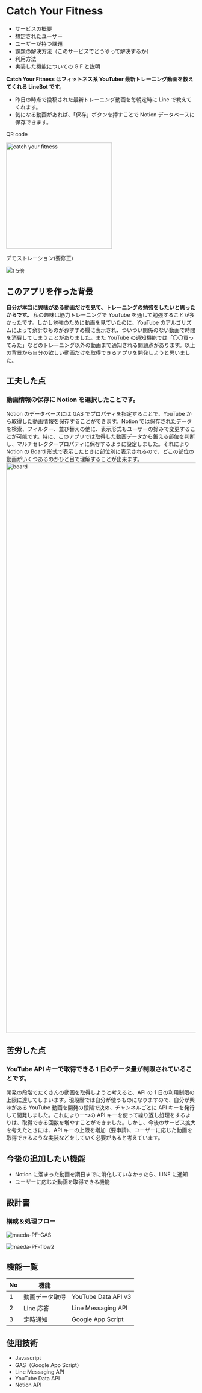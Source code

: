 # Catch Your Fitness

- サービスの概要
- 想定されたユーザー
- ユーザーが持つ課題
- 課題の解決方法（このサービスでどうやって解決するか）
- 利用方法
- 実装した機能についての GIF と説明

**Catch Your Fitness はフィットネス系 YouTuber 最新トレーニング動画を教えてくれる LineBot です。**

- 昨日の時点で投稿された最新トレーニング動画を毎朝定時に Line で教えてくれます。
- 気になる動画があれば、「保存」ボタンを押すことで Notion データベースに保存できます。

QR code

<img width="281" alt="catch your fitness" src="https://user-images.githubusercontent.com/73515602/155257109-5db88d4e-2b70-43f3-8d76-eace7b5d2f42.png">

デモストレーション(要修正)

![1 5倍](https://user-images.githubusercontent.com/73515602/155871971-b69907e3-6911-4610-92cf-689d82729079.gif)

## このアプリを作った背景

**自分が本当に興味がある動画だけを見て、トレーニングの勉強をしたいと思ったからです。** 私の趣味は筋力トレーニングで YouTube を通して勉強することが多かったです。しかし勉強のために動画を見ていたのに、YouTube のアルゴリズムによって余計なものがおすすめ欄に表示され、ついつい関係のない動画で時間を消費してしまうことがありました。また YouTube の通知機能では「〇〇買ってみた」などのトレーニング以外の動画まで通知される問題点があります。以上の背景から自分の欲しい動画だけを取得できるアプリを開発しようと思いました。

## 工夫した点

### 動画情報の保存に Notion を選択したことです。

Notion のデータベースには GAS でプロパティを指定することで、YouTube から取得した動画情報を保存することができます。Notion では保存されたデータを検索、フィルター、並び替えの他に、表示形式もユーザーの好みで変更することが可能です。特に、このアプリでは取得した動画データから鍛える部位を判断し、マルチセレクタープロパティに保存するように設定しました。それにより Notion の Board 形式で表示したときに部位別に表示されるので、どこの部位の動画がいくつあるのかひと目で理解することが出来ます。
<img width="1512" alt="board" src="https://user-images.githubusercontent.com/73515602/155256688-4aff68ed-1d4c-4177-b38d-1740e480c772.png">

## 苦労した点

### YouTube API キーで取得できる 1 日のデータ量が制限されていることです。

開発の段階でたくさんの動画を取得しようと考えると、API の 1 日の利用制限の上限に達してしまいます。現段階では自分が使うものになりますので、自分が興味がある YouTube 動画を開発の段階で決め、チャンネルごとに API キーを発行して開発しました。これにより一つの API キーを使って繰り返し処理をするよりは、取得できる回数を増やすことができました。しかし、今後のサービス拡大を考えたときには、API キーの上限を増加（要申請）、ユーザーに応じた動画を取得できるような実装などをしていく必要があると考えています。

## 今後の追加したい機能

- Notion に溜まった動画を期日までに消化していなかったら、LINE に通知
- ユーザーに応じた動画を取得できる機能

## 設計書

### 構成＆処理フロー

![maeda-PF-GAS](https://user-images.githubusercontent.com/73515602/154376707-775169d3-c39d-4af2-9f76-8adc69165942.jpeg)

![maeda-PF-flow2](https://user-images.githubusercontent.com/73515602/154376818-a38abf12-f485-4873-8228-747d3b2409a4.jpeg)

## 機能一覧

| No  | 機能           |                     |
| --- | -------------- | ------------------- |
| 1   | 動画データ取得 | YouTube Data API v3 |
| 2   | Line 応答      | Line Messaging API  |
| 3   | 定時通知       | Google App Script   |

## 使用技術

- Javascript
- GAS（Google App Script）
- Line Messaging API
- YouTube Data API
- Notion API

